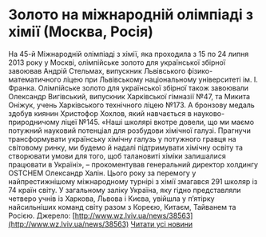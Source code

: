 
# Золото на міжнародній олімпіаді з хімії (Москва, Росія)
На 45-й Міжнародній олімпіаді з хімії, яка проходила з 15 по 24 липня 2013 року у Москві, олімпійське золото для української збірної завоював Андрій Стельмах, випускник Львівського фізико-математичного ліцею при Львівському національному університеті ім. І. Франка.
Олімпійське золото для української збірної також завоювали Олександр Вигівський, випускник Харківської гімназії №47, та Микита Оніжук, учень Харківського технічного ліцею №173.
А бронзову медаль здобув киянин Христофор Хохлов, який навчається в науково-природничому ліцеї №145.
«Наші школярі вкотре довели, що ми маємо потужний науковий потенціал для розбудови хімічної галузі. Прагнучи трансформувати українську хімічну галузь у потужного гравця на світовому ринку, ми будемо й надалі підтримувати хімічну освіту та створювати умови для того, щоб талановиті хіміки залишалися працювати в Україні», – прокоментував генеральний директор холдингу OSTCHEM Олександр Халін.
Цього року за перемогу у найпрестижнішому міжнародному турнірі з хімії змагався 291 школяр із 74 країн світу. У загальному заліку Україна, яку гідно представляли четверо учнів із Харкова, Львова і Києва, увійшла у п’ятірку найсильніших команд світу разом з Кореєю, Китаєм, Тайванем та Росією.
Джерело: [http://www.wz.lviv.ua/news/38563](http://www.wz.lviv.ua/news/38563)
[Читати усі новини](/news)
       